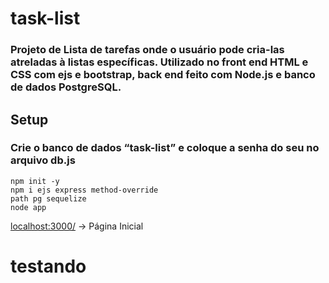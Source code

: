 # task-list
<h3>
Projeto de Lista de tarefas onde o usuário pode cria-las atreladas à listas específicas. Utilizado no front end HTML e CSS com ejs e bootstrap, back end feito com Node.js e banco de dados PostgreSQL.    
</h3>

<h2>Setup</h2>
<h3>
Crie o banco de dados “task-list” e coloque a senha do seu no arquivo db.js
</h3>

<code>npm init -y</code>
<br>
<code>npm i ejs express method-override path pg sequelize</code>
<br>
<code>node app</code>
<br>

[localhost:3000/](http://localhost:3000/) → Página Inicial

# testando
